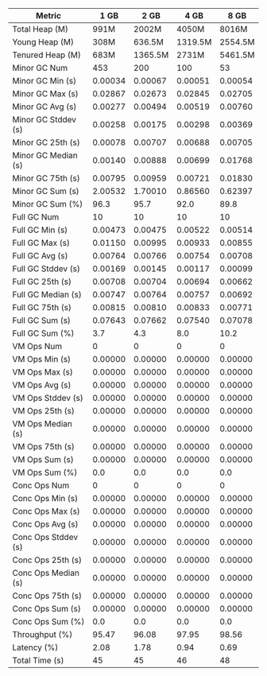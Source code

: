 | Metric | 1 GB | 2 GB | 4 GB | 8 GB |
|------|----|----|----|----|
| Total Heap (M) | 991M | 2002M | 4050M | 8016M |
| Young Heap (M) | 308M | 636.5M | 1319.5M | 2554.5M |
| Tenured Heap (M) | 683M | 1365.5M | 2731M | 5461.5M |
| Minor GC Num | 453 | 200 | 100 | 53 |
| Minor GC Min (s) | 0.00034 | 0.00067 | 0.00051 | 0.00054 |
| Minor GC Max (s) | 0.02867 | 0.02673 | 0.02845 | 0.02705 |
| Minor GC Avg (s) | 0.00277 | 0.00494 | 0.00519 | 0.00760 |
| Minor GC Stddev (s) | 0.00258 | 0.00175 | 0.00298 | 0.00369 |
| Minor GC 25th (s) | 0.00078 | 0.00707 | 0.00688 | 0.00705 |
| Minor GC Median (s) | 0.00140 | 0.00888 | 0.00699 | 0.01768 |
| Minor GC 75th (s) | 0.00795 | 0.00959 | 0.00721 | 0.01830 |
| Minor GC Sum (s) | 2.00532 | 1.70010 | 0.86560 | 0.62397 |
| Minor GC Sum (%) | 96.3 | 95.7 | 92.0 | 89.8 |
| Full GC Num | 10 | 10 | 10 | 10 |
| Full GC Min (s) | 0.00473 | 0.00475 | 0.00522 | 0.00514 |
| Full GC Max (s) | 0.01150 | 0.00995 | 0.00933 | 0.00855 |
| Full GC Avg (s) | 0.00764 | 0.00766 | 0.00754 | 0.00708 |
| Full GC Stddev (s) | 0.00169 | 0.00145 | 0.00117 | 0.00099 |
| Full GC 25th (s) | 0.00708 | 0.00704 | 0.00694 | 0.00662 |
| Full GC Median (s) | 0.00747 | 0.00764 | 0.00757 | 0.00692 |
| Full GC 75th (s) | 0.00815 | 0.00810 | 0.00833 | 0.00771 |
| Full GC Sum (s) | 0.07643 | 0.07662 | 0.07540 | 0.07078 |
| Full GC Sum (%) | 3.7 | 4.3 | 8.0 | 10.2 |
| VM Ops Num | 0 | 0 | 0 | 0 |
| VM Ops Min (s) | 0.00000 | 0.00000 | 0.00000 | 0.00000 |
| VM Ops Max (s) | 0.00000 | 0.00000 | 0.00000 | 0.00000 |
| VM Ops Avg (s) | 0.00000 | 0.00000 | 0.00000 | 0.00000 |
| VM Ops Stddev (s) | 0.00000 | 0.00000 | 0.00000 | 0.00000 |
| VM Ops 25th (s) | 0.00000 | 0.00000 | 0.00000 | 0.00000 |
| VM Ops Median (s) | 0.00000 | 0.00000 | 0.00000 | 0.00000 |
| VM Ops 75th (s) | 0.00000 | 0.00000 | 0.00000 | 0.00000 |
| VM Ops Sum (s) | 0.00000 | 0.00000 | 0.00000 | 0.00000 |
| VM Ops Sum (%) | 0.0 | 0.0 | 0.0 | 0.0 |
| Conc Ops Num | 0 | 0 | 0 | 0 |
| Conc Ops Min (s) | 0.00000 | 0.00000 | 0.00000 | 0.00000 |
| Conc Ops Max (s) | 0.00000 | 0.00000 | 0.00000 | 0.00000 |
| Conc Ops Avg (s) | 0.00000 | 0.00000 | 0.00000 | 0.00000 |
| Conc Ops Stddev (s) | 0.00000 | 0.00000 | 0.00000 | 0.00000 |
| Conc Ops 25th (s) | 0.00000 | 0.00000 | 0.00000 | 0.00000 |
| Conc Ops Median (s) | 0.00000 | 0.00000 | 0.00000 | 0.00000 |
| Conc Ops 75th (s) | 0.00000 | 0.00000 | 0.00000 | 0.00000 |
| Conc Ops Sum (s) | 0.00000 | 0.00000 | 0.00000 | 0.00000 |
| Conc Ops Sum (%) | 0.0 | 0.0 | 0.0 | 0.0 |
| Throughput (%) | 95.47 | 96.08 | 97.95 | 98.56 |
| Latency (%) | 2.08 | 1.78 | 0.94 | 0.69 |
| Total Time (s) | 45 | 45 | 46 | 48 |
